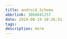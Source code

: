 ```yaml
---
title: android_Schema
abbrlink: 3868641257
date: 2019-08-19 18:26:51
tags:
description: more
---
```

